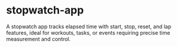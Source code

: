 # stopwatch-app
A stopwatch app tracks elapsed time with start, stop, reset, and lap features, ideal for workouts, tasks, or events requiring precise time measurement and control.
